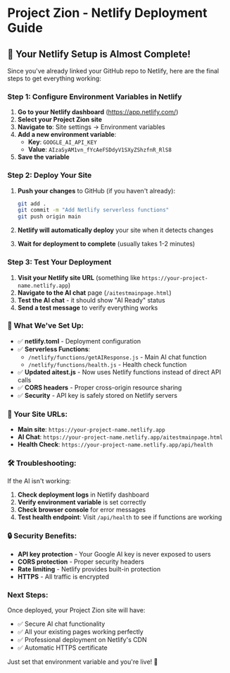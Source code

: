 # Project Zion - Netlify Deployment Guide

## 🚀 Your Netlify Setup is Almost Complete!

Since you've already linked your GitHub repo to Netlify, here are the final steps to get everything working:

### Step 1: Configure Environment Variables in Netlify

1. **Go to your Netlify dashboard** (https://app.netlify.com/)
2. **Select your Project Zion site**
3. **Navigate to**: Site settings → Environment variables
4. **Add a new environment variable**:
   - **Key**: `GOOGLE_AI_API_KEY`
   - **Value**: `AIzaSyAM1vn_fYcAeFSDdyV1SXyZShzfnR_RlS8`
5. **Save the variable**

### Step 2: Deploy Your Site

1. **Push your changes** to GitHub (if you haven't already):
   ```bash
   git add .
   git commit -m "Add Netlify serverless functions"
   git push origin main
   ```

2. **Netlify will automatically deploy** your site when it detects changes

3. **Wait for deployment to complete** (usually takes 1-2 minutes)

### Step 3: Test Your Deployment

1. **Visit your Netlify site URL** (something like `https://your-project-name.netlify.app`)
2. **Navigate to the AI chat** page (`/aitestmainpage.html`)
3. **Test the AI chat** - it should show "AI Ready" status
4. **Send a test message** to verify everything works

### 📁 What We've Set Up:

- ✅ **netlify.toml** - Deployment configuration
- ✅ **Serverless Functions**:
  - `/netlify/functions/getAIResponse.js` - Main AI chat function
  - `/netlify/functions/health.js` - Health check function
- ✅ **Updated aitest.js** - Now uses Netlify functions instead of direct API calls
- ✅ **CORS headers** - Proper cross-origin resource sharing
- ✅ **Security** - API key is safely stored on Netlify servers

### 🔗 Your Site URLs:

- **Main site**: `https://your-project-name.netlify.app`
- **AI Chat**: `https://your-project-name.netlify.app/aitestmainpage.html`
- **Health Check**: `https://your-project-name.netlify.app/api/health`

### 🛠️ Troubleshooting:

If the AI isn't working:

1. **Check deployment logs** in Netlify dashboard
2. **Verify environment variable** is set correctly
3. **Check browser console** for error messages
4. **Test health endpoint**: Visit `/api/health` to see if functions are working

### 🔒 Security Benefits:

- **API key protection** - Your Google AI key is never exposed to users
- **CORS protection** - Proper security headers
- **Rate limiting** - Netlify provides built-in protection
- **HTTPS** - All traffic is encrypted

### Next Steps:

Once deployed, your Project Zion site will have:
- ✅ Secure AI chat functionality
- ✅ All your existing pages working perfectly
- ✅ Professional deployment on Netlify's CDN
- ✅ Automatic HTTPS certificate

Just set that environment variable and you're live! 🎉